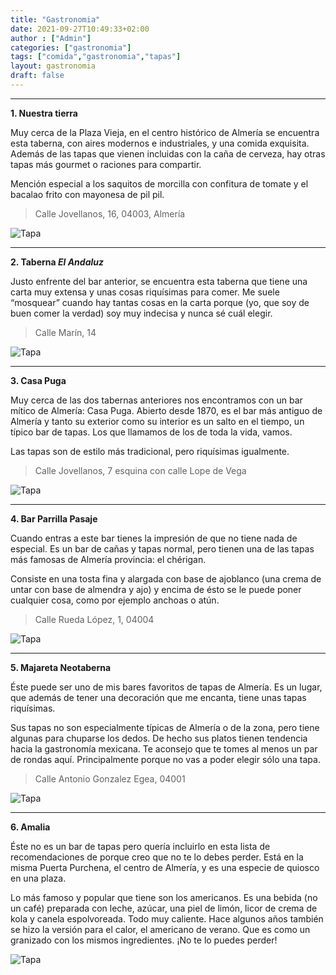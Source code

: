 ```yaml
---
title: "Gastronomia"
date: 2021-09-27T10:49:33+02:00
author : ["Admin"]
categories: ["gastronomia"]
tags: ["comida","gastronomia","tapas"]
layout: gastronomia
draft: false
---
```


  ***
   **1. Nuestra tierra**
   
   Muy cerca de la Plaza Vieja, en el centro histórico de Almería se encuentra esta taberna, con aires modernos e industriales, y una comida exquisita. Además de las tapas que vienen incluidas con la caña de cerveza, hay otras tapas más gourmet o raciones para compartir.

   Mención especial a los saquitos de morcilla con confitura de tomate y el bacalao frito con mayonesa de pil pil.  

  > Calle Jovellanos, 16, 04003, Almería

  ![Tapa](/tierra.jpg)

  ---
  **2. Taberna _El Andaluz_**
   
  Justo enfrente del bar anterior, se encuentra esta taberna que tiene una carta muy extensa y unas cosas riquísimas para comer. Me suele “mosquear” cuando hay tantas cosas en la carta porque (yo, que soy de buen comer la verdad) soy muy indecisa y nunca sé cuál elegir.

  > Calle Marín, 14

  ![Tapa](/andaluz.jpg)

  ---

  **3. Casa Puga**
   
  Muy cerca de las dos tabernas anteriores nos encontramos con un bar mítico de Almería: Casa Puga. Abierto desde 1870, es el bar más antiguo de Almería y tanto su exterior como su interior es un salto en el tiempo, un típico bar de tapas. Los que llamamos de los de toda la vida, vamos.

  Las tapas son de estilo más tradicional, pero riquísimas igualmente.

  > Calle Jovellanos, 7 esquina con calle Lope de Vega

  ![Tapa](/puga.jpg)

  ---

  **4. Bar Parrilla Pasaje**
   
  Cuando entras a este bar tienes la impresión de que no tiene nada de especial. Es un bar de cañas y tapas normal, pero tienen una de las tapas más famosas de Almería provincia: el chérigan.

  Consiste en una tosta fina y alargada con base de ajoblanco (una crema de untar con base de almendra y ajo) y encima de ésto se le puede poner cualquier cosa, como por ejemplo anchoas o atún.

  > Calle Rueda López, 1, 04004

  ![Tapa](/pasaje.jpg)

  ---

  **5. Majareta Neotaberna**
   
  Éste puede ser uno de mis bares favoritos de tapas de Almería. Es un lugar, que además de tener una decoración que me encanta, tiene unas tapas riquísimas.

  Sus tapas no son especialmente típicas de Almería o de la zona, pero tiene algunas para chuparse los dedos. De hecho sus platos tienen tendencia hacia la gastronomía mexicana. Te aconsejo que te tomes al menos un par de rondas aquí. Principalmente porque no vas a poder elegir sólo una tapa.

  > Calle Antonio Gonzalez Egea, 04001

  ![Tapa](/majareta.jpg)

  ---

  **6. Amalia**
   
  Éste no es un bar de tapas pero quería incluirlo en esta lista de recomendaciones de porque creo que no te lo debes perder. Está en la misma Puerta Purchena, el centro de Almería, y es una especie de quiosco en una plaza.

  Lo más famoso y popular que tiene son los americanos. Es una bebida (no un café) preparada con leche, azúcar, una piel de limón, licor de crema de kola y canela espolvoreada. Todo muy caliente. Hace algunos años también se hizo la versión para el calor, el americano de verano. Que es como un granizado con los mismos ingredientes. ¡No te lo puedes perder!

  ![Tapa](/amalia.jpg)

